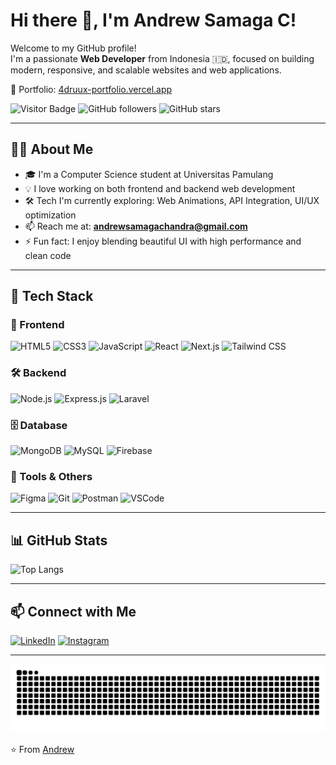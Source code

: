 # Hi there 👋, I'm Andrew Samaga C!

Welcome to my GitHub profile!  
I'm a passionate **Web Developer** from Indonesia 🇮🇩, focused on building modern, responsive, and scalable websites and web applications.

🔗 Portfolio: [4druux-portfolio.vercel.app](https://4druux-portfolio.vercel.app/)

![Visitor Badge](https://visitor-badge.laobi.icu/badge?page_id=4druux.4druux)
![GitHub followers](https://img.shields.io/github/followers/4druux?label=Follow&style=social)
![GitHub stars](https://img.shields.io/github/stars/4druux?affiliations=OWNER%2CCOLLABORATOR&style=social)

---

## 👨‍💻 About Me

- 🎓 I'm a Computer Science student at Universitas Pamulang
- 💡 I love working on both frontend and backend web development
- 🛠️ Tech I'm currently exploring: Web Animations, API Integration, UI/UX optimization
- 📫 Reach me at: **andrewsamagachandra@gmail.com**
- ⚡ Fun fact: I enjoy blending beautiful UI with high performance and clean code

---

## 🧰 Tech Stack

### 🚀 Frontend
![HTML5](https://img.shields.io/badge/-HTML5-E34F26?style=flat-square&logo=html5&logoColor=white)
![CSS3](https://img.shields.io/badge/-CSS3-1572B6?style=flat-square&logo=css3)
![JavaScript](https://img.shields.io/badge/-JavaScript-F7DF1E?style=flat-square&logo=javascript&logoColor=black)
![React](https://img.shields.io/badge/-React-61DAFB?style=flat-square&logo=react&logoColor=black)
![Next.js](https://img.shields.io/badge/-Next.js-000000?style=flat-square&logo=next.js)
![Tailwind CSS](https://img.shields.io/badge/-TailwindCSS-38B2AC?style=flat-square&logo=tailwind-css&logoColor=white)

### 🛠 Backend
![Node.js](https://img.shields.io/badge/-Node.js-339933?style=flat-square&logo=node.js&logoColor=white)
![Express.js](https://img.shields.io/badge/-Express.js-000000?style=flat-square&logo=express&logoColor=white)
![Laravel](https://img.shields.io/badge/-Laravel-FF2D20?style=flat-square&logo=laravel&logoColor=white)

### 🗄️ Database
![MongoDB](https://img.shields.io/badge/-MongoDB-47A248?style=flat-square&logo=mongodb&logoColor=white)
![MySQL](https://img.shields.io/badge/-MySQL-4479A1?style=flat-square&logo=mysql&logoColor=white)
![Firebase](https://img.shields.io/badge/-Firebase-FFCA28?style=flat-square&logo=firebase&logoColor=black)

### 🎨 Tools & Others
![Figma](https://img.shields.io/badge/-Figma-F24E1E?style=flat-square&logo=figma&logoColor=white)
![Git](https://img.shields.io/badge/-Git-F05032?style=flat-square&logo=git&logoColor=white)
![Postman](https://img.shields.io/badge/-Postman-FF6C37?style=flat-square&logo=postman&logoColor=white)
![VSCode](https://img.shields.io/badge/-VSCode-007ACC?style=flat-square&logo=visual-studio-code&logoColor=white)

---

## 📊 GitHub Stats

![Top Langs](https://github-readme-stats.vercel.app/api/top-langs/?username=4druux&layout=compact&theme=radical)

---

## 📫 Connect with Me

[![LinkedIn](https://img.shields.io/badge/-LinkedIn-0077B5?style=flat-square&logo=linkedin&logoColor=white)](https://www.linkedin.com/public-profile/settings?trk=d_flagship3_profile_self_view_public_profile)
[![Instagram](https://img.shields.io/badge/-Instagram-E4405F?style=flat-square&logo=instagram&logoColor=white)](https://www.instagram.com/andrew.smg/)

---

<picture>
  <source media="(prefers-color-scheme: dark)" srcset="https://raw.githubusercontent.com/4druux/4druux/output/github-contribution-grid-snake-dark.svg">
  <source media="(prefers-color-scheme: light)" srcset="https://raw.githubusercontent.com/4druux/4druux/output/github-contribution-grid-snake.svg">
  <img alt="github contribution grid snake animation" src="https://raw.githubusercontent.com/4druux/4druux/output/github-contribution-grid-snake.svg">
</picture>

⭐️ From [Andrew](https://github.com/4druux)
